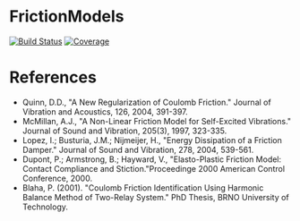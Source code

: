 # FrictionModels

[![Build Status](https://github.com/jchristopherson/FrictionModels.jl/actions/workflows/CI.yml/badge.svg?branch=main)](https://github.com/jchristopherson/FrictionModels.jl/actions/workflows/CI.yml?query=branch%3Amain)
[![Coverage](https://codecov.io/gh/jchristopherson/FrictionModels.jl/branch/main/graph/badge.svg)](https://codecov.io/gh/jchristopherson/FrictionModels.jl)


# References
- Quinn, D.D., "A New Regularization of Coulomb Friction." Journal of Vibration and Acoustics, 126, 2004, 391-397.
- McMillan, A.J., "A Non-Linear Friction Model for Self-Excited Vibrations." Journal of Sound and Vibration, 205(3), 1997, 323-335.
- Lopez, I.; Busturia, J.M.; Nijmeijer, H., "Energy Dissipation of a Friction Damper." Journal of Sound and Vibration, 278, 2004, 539-561.
- Dupont, P.; Armstrong, B.; Hayward, V., "Elasto-Plastic Friction Model: Contact Compliance and Stiction."Proceedinge 2000 American Control Conference, 2000.
- Blaha, P. (2001). "Coulomb Friction Identification Using Harmonic Balance Method of Two-Relay System." PhD Thesis, BRNO University of Technology.
